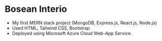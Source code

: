 # Bosean Interio
<ul>
<li>My first MERN stack project (MongoDB, Express.js, React.js, Node.js)
<li>Used HTML, Tailwind CSS, Bootstrap.
<li>Deployed using Microsoft Azure Cloud Web-App Service.
</ul>
